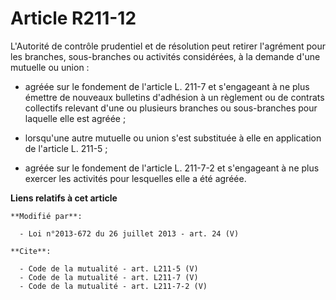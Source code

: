 # Article R211-12

L'Autorité de contrôle prudentiel et de résolution peut retirer l'agrément pour les branches, sous-branches ou activités
considérées, à la demande d'une mutuelle ou union :

- agréée sur le fondement de l'article L. 211-7 et s'engageant à ne plus émettre de nouveaux bulletins d'adhésion à un
règlement ou de contrats collectifs relevant d'une ou plusieurs branches ou sous-branches pour laquelle elle est agréée ;

- lorsqu'une autre mutuelle ou union s'est substituée à elle en application de l'article L. 211-5 ;

- agréée sur le fondement de l'article L. 211-7-2 et s'engageant à ne plus exercer les activités pour lesquelles elle a été
agréée.

**Liens relatifs à cet article**

	**Modifié par**:

	  - Loi n°2013-672 du 26 juillet 2013 - art. 24 (V)

	**Cite**:

	  - Code de la mutualité - art. L211-5 (V)
	  - Code de la mutualité - art. L211-7 (V)
	  - Code de la mutualité - art. L211-7-2 (V)
